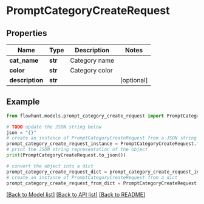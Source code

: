# PromptCategoryCreateRequest


## Properties

Name | Type | Description | Notes
------------ | ------------- | ------------- | -------------
**cat_name** | **str** | Category name | 
**color** | **str** | Category color | 
**description** | **str** |  | [optional] 

## Example

```python
from flowhunt.models.prompt_category_create_request import PromptCategoryCreateRequest

# TODO update the JSON string below
json = "{}"
# create an instance of PromptCategoryCreateRequest from a JSON string
prompt_category_create_request_instance = PromptCategoryCreateRequest.from_json(json)
# print the JSON string representation of the object
print(PromptCategoryCreateRequest.to_json())

# convert the object into a dict
prompt_category_create_request_dict = prompt_category_create_request_instance.to_dict()
# create an instance of PromptCategoryCreateRequest from a dict
prompt_category_create_request_from_dict = PromptCategoryCreateRequest.from_dict(prompt_category_create_request_dict)
```
[[Back to Model list]](../README.md#documentation-for-models) [[Back to API list]](../README.md#documentation-for-api-endpoints) [[Back to README]](../README.md)


